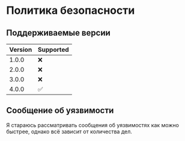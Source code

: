 # Политика безопасности

## Поддерживаемые версии

| Version | Supported          |
|---------|--------------------|
| 1.0.0   | :x:                |
| 2.0.0   | :x:                |
| 3.0.0   | :x:                |
| 4.0.0   | :white_check_mark: |

## Сообщение об уязвимости

Я стараюсь рассматривать сообщения об уязвимостях как можно быстрее, однако всё зависит от количества дел.